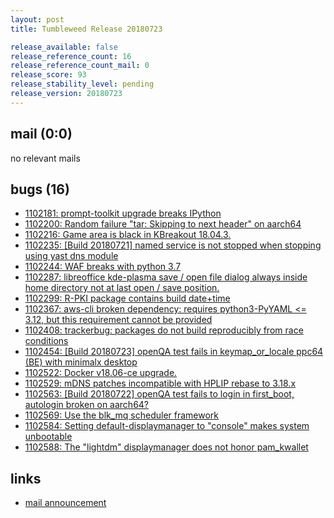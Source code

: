 ```yaml
---
layout: post
title: Tumbleweed Release 20180723

release_available: false
release_reference_count: 16
release_reference_count_mail: 0
release_score: 93
release_stability_level: pending
release_version: 20180723
---
```


## mail (0:0)

no relevant mails

## bugs (16)

<!--more-->

- [1102181: prompt-toolkit upgrade breaks IPython](https://bugzilla.opensuse.org/show_bug.cgi?id=1102181)
- [1102200: Random failure "tar: Skipping to next header" on aarch64](https://bugzilla.opensuse.org/show_bug.cgi?id=1102200)
- [1102216: Game area is black in KBreakout 18.04.3.](https://bugzilla.opensuse.org/show_bug.cgi?id=1102216)
- [1102235: \[Build 20180721\] named service is not stopped when stopping using yast dns module](https://bugzilla.opensuse.org/show_bug.cgi?id=1102235)
- [1102244: WAF breaks with python 3.7](https://bugzilla.opensuse.org/show_bug.cgi?id=1102244)
- [1102287: libreoffice kde-plasma save / open file dialog always inside home directory not at last open / save position.](https://bugzilla.opensuse.org/show_bug.cgi?id=1102287)
- [1102299: R-PKI package contains build date+time](https://bugzilla.opensuse.org/show_bug.cgi?id=1102299)
- [1102367: aws-cli broken dependency: requires python3-PyYAML <= 3.12, but this requirement cannot be provided](https://bugzilla.opensuse.org/show_bug.cgi?id=1102367)
- [1102408: trackerbug: packages do not build reproducibly from race conditions](https://bugzilla.opensuse.org/show_bug.cgi?id=1102408)
- [1102454: \[Build 20180723\] openQA test fails in keymap_or_locale ppc64 (BE) with minimalx desktop](https://bugzilla.opensuse.org/show_bug.cgi?id=1102454)
- [1102522: Docker v18.06-ce upgrade.](https://bugzilla.opensuse.org/show_bug.cgi?id=1102522)
- [1102529: mDNS patches incompatible with HPLIP rebase to 3.18.x](https://bugzilla.opensuse.org/show_bug.cgi?id=1102529)
- [1102563: \[Build 20180722\] openQA test fails to login in first_boot, autologin broken on aarch64?](https://bugzilla.opensuse.org/show_bug.cgi?id=1102563)
- [1102569: Use the blk_mq scheduler framework](https://bugzilla.opensuse.org/show_bug.cgi?id=1102569)
- [1102584: Setting default-displaymanager to "console" makes system unbootable](https://bugzilla.opensuse.org/show_bug.cgi?id=1102584)
- [1102588: The "lightdm" displaymanager does not honor pam_kwallet](https://bugzilla.opensuse.org/show_bug.cgi?id=1102588)



## links

- [mail announcement](https://lists.opensuse.org/opensuse-factory/2018-07/msg00183.html)
